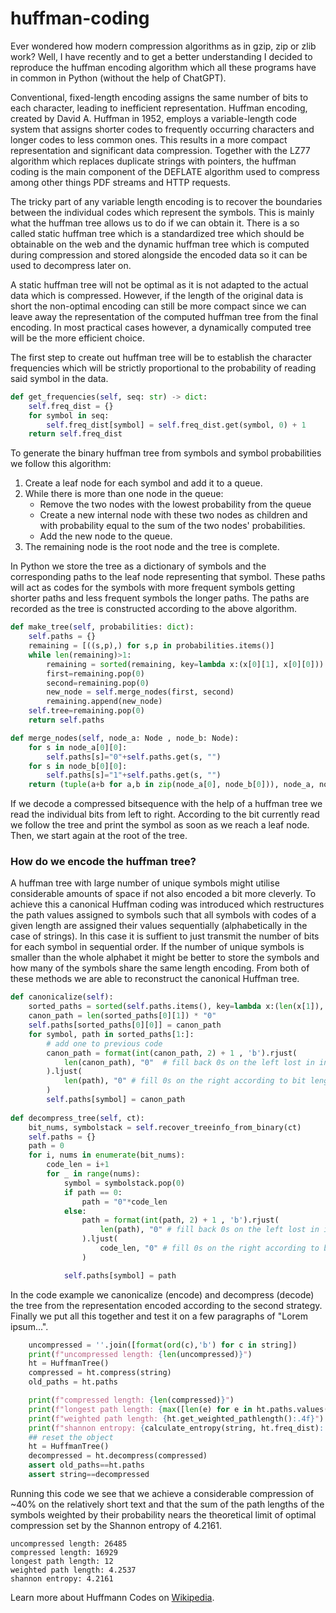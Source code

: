 # huffman-coding
Ever wondered how modern compression algorithms as in gzip, zip or zlib work? Well, I have recently and to get a better understanding I decided to reproduce the huffman encoding algorithm which all these programs have in common in Python (without the help of ChatGPT).

Conventional, fixed-length encoding assigns the same number of bits to each character, leading to inefficient representation. Huffman encoding, created by David A. Huffman in 1952, employs a variable-length code system that assigns shorter codes to frequently occurring characters and longer codes to less common ones. This results in a more compact representation and significant data compression.
Together with the LZ77 algorithm which replaces duplicate strings with pointers, the huffman coding is the main component of the DEFLATE algorithm used to compress among other things PDF streams and HTTP requests.

The tricky part of any variable length encoding is to recover the boundaries between the individual codes which represent the symbols. This is mainly what the huffman tree allows us to do if we can obtain it. There is a so called static huffman tree which is a standardized tree which should be obtainable on the web and the dynamic huffman tree which is computed during compression and stored alongside the encoded data so it can be used to decompress later on.

A static huffman tree will not be optimal as it is not adapted to the actual data which is compressed. However, if the length of the original data is short the non-optimal encoding can still be more compact since we can leave away the representation of the computed huffman tree from the final encoding.
In most practical cases however, a dynamically computed tree will be the more efficient choice.

The first step to create out huffman tree will be to establish the character frequencies which will be strictly proportional to the probability of reading said symbol in the data.

```python
def get_frequencies(self, seq: str) -> dict:
    self.freq_dist = {}
    for symbol in seq:
        self.freq_dist[symbol] = self.freq_dist.get(symbol, 0) + 1
    return self.freq_dist

```
To generate the binary huffman tree from symbols and symbol probabilities we follow this algorithm:

1. Create a leaf node for each symbol and add it to a queue.
2. While there is more than one node in the queue:
    - Remove the two nodes with the lowest probability from the queue
    - Create a new internal node with these two nodes as children and with probability equal to the sum of the two nodes' probabilities.
    - Add the new node to the queue.
3. The remaining node is the root node and the tree is complete.

In Python we store the tree as a dictionary of symbols and the corresponding paths to the leaf node representing that symbol. These paths will act as codes for the symbols with more frequent symbols getting shorter paths and less frequent symbols the longer paths. The paths are recorded as the tree is constructed according to the above algorithm.

```python
def make_tree(self, probabilities: dict):
    self.paths = {}
    remaining = [((s,p),) for s,p in probabilities.items()]
    while len(remaining)>1:
        remaining = sorted(remaining, key=lambda x:(x[0][1], x[0][0]))
        first=remaining.pop(0)
        second=remaining.pop(0)
        new_node = self.merge_nodes(first, second)
        remaining.append(new_node)
    self.tree=remaining.pop(0)
    return self.paths

def merge_nodes(self, node_a: Node , node_b: Node):
    for s in node_a[0][0]:
        self.paths[s]="0"+self.paths.get(s, "")
    for s in node_b[0][0]:
        self.paths[s]="1"+self.paths.get(s, "")
    return (tuple(a+b for a,b in zip(node_a[0], node_b[0])), node_a, node_b)
```
If we decode a compressed bitsequence with the help of a huffman tree we read the individual bits from left to right. According to the bit currently read we follow the tree and print the symbol as soon as we reach a leaf node. Then, we start again at the root of the tree.

### How do we encode the huffman tree?
A huffman tree with large number of unique symbols might utilise considerable amounts of space if not also encoded a bit more cleverly. To achieve this a canonical Huffman coding was introduced which restructures the path values assigned to symbols such that all symbols with codes of a given length are assigned their values sequentially (alphabetically in the case of strings). In this case it is suffient to just transmit the number of bits for each symbol in sequential order. If the number of unique symbols is smaller than the whole alphabet it might be better to store the symbols and how many of the symbols share the same length encoding. From both of these methods we are able to reconstruct the canonical Huffman tree.

```python
def canonicalize(self):
    sorted_paths = sorted(self.paths.items(), key=lambda x:(len(x[1]), x[0]))
    canon_path = len(sorted_paths[0][1]) * "0"
    self.paths[sorted_paths[0][0]] = canon_path
    for symbol, path in sorted_paths[1:]:
        # add one to previous code
        canon_path = format(int(canon_path, 2) + 1 , 'b').rjust(
            len(canon_path), "0"  # fill back 0s on the left lost in int conversion
        ).ljust(
            len(path), "0" # fill 0s on the right according to bit length required
        )
        self.paths[symbol] = canon_path
        
def decompress_tree(self, ct):
    bit_nums, symbolstack = self.recover_treeinfo_from_binary(ct)
    self.paths = {}
    path = 0
    for i, nums in enumerate(bit_nums):
        code_len = i+1
        for _ in range(nums):
            symbol = symbolstack.pop(0)
            if path == 0:
                path = "0"*code_len
            else:                    
                path = format(int(path, 2) + 1 , 'b').rjust(
                    len(path), "0" # fill back 0s on the left lost in int conversion
                ).ljust(
                    code_len, "0" # fill 0s on the right according to bit length required
                )

            self.paths[symbol] = path
```
In the code example we canonicalize (encode) and decompress (decode) the tree from the representation encoded according to the second strategy.
Finally we put all this together and test it on a few paragraphs of "Lorem ipsum...".

```python
    uncompressed = ''.join([format(ord(c),'b') for c in string])
    print(f"uncompressed length: {len(uncompressed)}")
    ht = HuffmanTree()
    compressed = ht.compress(string)
    old_paths = ht.paths

    print(f"compressed length: {len(compressed)}")
    print(f"longest path length: {max([len(e) for e in ht.paths.values()])}")
    print(f"weighted path length: {ht.get_weighted_pathlength():.4f}")
    print(f"shannon entropy: {calculate_entropy(string, ht.freq_dist):.4f}")
    ## reset the object
    ht = HuffmanTree()
    decompressed = ht.decompress(compressed)
    assert old_paths==ht.paths
    assert string==decompressed
```

Running this code we see that we achieve a considerable compression of ~40% on the relatively short text and that the sum of the path lengths of the symbols weighted by their probability nears the theoretical limit of optimal compression set by the Shannon entropy of 4.2161.
```
uncompressed length: 26485
compressed length: 16929
longest path length: 12
weighted path length: 4.2537
shannon entropy: 4.2161
```

Learn more about Huffmann Codes on [Wikipedia](https://en.wikipedia.org/wiki/Huffman_coding).


